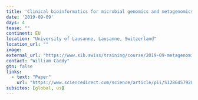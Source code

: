 ```yaml
---
title: 'Clinical bioinformatics for microbial genomics and metagenomics'
date: '2019-09-09'
days: 4
tease: ""
continent: EU
location: "University of Lausanne, Lausanne, Switzerland"
location_url: ""
image: 
external_url: "https://www.sib.swiss/training/course/2019-09-metagenomics"
contact: "William Caddy"
gtn: false
links:
  - text: "Paper"
    url: "https://www.sciencedirect.com/science/article/pii/S1286457920301465"
subsites: [global, us]
---
```


